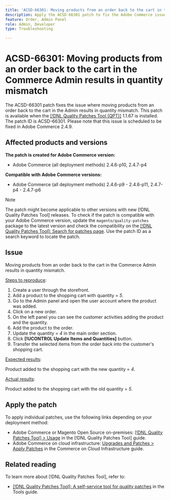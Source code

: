 ```yaml
---
title: 'ACSD-66301: Moving products from an order back to the cart in the Commerce Admin results in quantity mismatch'
description: Apply the ACSD-66301 patch to fix the Adobe Commerce issue where, when creating an order from the Admin panel, products in the customer’s cart are not removed after being added to the order.
feature: Order, Admin Panel
role: Admin, Developer
type: Troubleshooting

---
```


# ACSD-66301: Moving products from an order back to the cart in the Commerce Admin results in quantity mismatch

The ACSD-66301 patch fixes the issue where moving products from an order back to the cart in the Admin results in quantity mismatch. This patch is available when the [[!DNL Quality Patches Tool (QPT)]](/help/tools/quality-patches-tool/quality-patches-tool-to-self-serve-quality-patches.md) 1.1.67 is installed. The patch ID is ACSD-66301. Please note that this issue is scheduled to be fixed in Adobe Commerce 2.4.9.

## Affected products and versions

**The patch is created for Adobe Commerce version:**

* Adobe Commerce (all deployment methods) 2.4.6-p10, 2.4.7-p4

**Compatible with Adobe Commerce versions:**

* Adobe Commerce (all deployment methods) 2.4.6-p9 - 2.4.6-p11, 2.4.7-p4 - 2.4.7-p6

>[!NOTE]
>
>The patch might become applicable to other versions with new [!DNL Quality Patches Tool] releases. To check if the patch is compatible with your Adobe Commerce version, update the `magento/quality-patches` package to the latest version and check the compatibility on the [[!DNL Quality Patches Tool]: Search for patches page](https://experienceleague.adobe.com/tools/commerce-quality-patches/index.html). Use the patch ID as a search keyword to locate the patch.

## Issue

Moving products from an order back to the cart in the Commerce Admin results in quantity mismatch.

<u>Steps to reproduce</u>:

1. Create a user through the storefront.
2. Add a product to the shopping cart with quantity = *5*.
3. Go to the Admin panel and open the user account where the product was added.
4. Click on a new order.
5. On the left panel you can see the customer activities adding the product and the quantity. 
6. Add the product to the order.
7. Update the quantity = *4* in the main order section.
8. Click **[!UCONTROL Update Items and Quantities]** button.
9. Transfer the selected items from the order back into the customer's shopping cart.

<u>Expected results</u>:

Product added to the shopping cart with the new quantity = *4*.

<u>Actual results</u>:

Product added to the shopping cart with the old quantity = *5*.

## Apply the patch

To apply individual patches, use the following links depending on your deployment method:

* Adobe Commerce or Magento Open Source on-premises: [[!DNL Quality Patches Tool] > Usage](/help/tools/quality-patches-tool/usage.md) in the [!DNL Quality Patches Tool] guide.
* Adobe Commerce on cloud infrastructure: [Upgrades and Patches > Apply Patches](https://experienceleague.adobe.com/docs/commerce-cloud-service/user-guide/develop/upgrade/apply-patches.html) in the Commerce on Cloud Infrastructure guide.

## Related reading

To learn more about [!DNL Quality Patches Tool], refer to:

* [[!DNL Quality Patches Tool]: A self-service tool for quality patches](/help/tools/quality-patches-tool/quality-patches-tool-to-self-serve-quality-patches.md) in the Tools guide.
